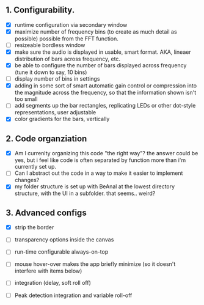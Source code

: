 

## 1. Configurability. 
- [x] runtime configuration via secondary window
- [x] maximize number of frequency bins (to  create as much detail as possible) possible from the FFT function.
- [ ] resizeable bordless window
- [x] make sure the audio is displayed in usable, smart format. AKA, lineaer distribution of bars across frequency, etc. 
- [x] be able to configure the number of bars displayed across frequency (tune it down to say, 10 bins)
- [ ] display number of bins in settings 
- [x] adding in some sort of smart automatic gain control or compression into the magnitude across the frequency, so that the information shown isn't too small
- [ ] add segments up the bar rectangles, replicating LEDs or other dot-style representations, user adjustable
- [x] color gradients for the bars, vertically
## 2. Code organziation
- [x] Am I currenlty organizing this code "the right way"?  the answer could be yes, but i feel like code is often separated by function more than i'm currently set up.
- [ ] Can I abstract out the code in a way to make it easier to implement changes?
- [x] my folder structure is set up with BeAnal at the lowest directory structure, with the UI in a subfolder. that seems.. weird?
## 3. Advanced configs
- [x] strip the border
- [ ] transparency options inside the canvas
- [ ] run-time configurable always-on-top
- [ ] mouse hover-over makes the app briefly minimize (so it doesn't interfere with items below)
- [ ] integration (delay, soft roll off)
- [ ] Peak detection integration and variable roll-off

